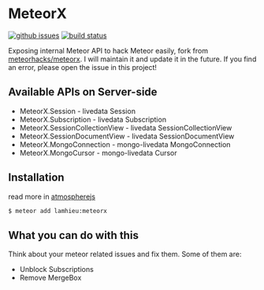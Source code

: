 # MeteorX

[![github issues][github-issues-image]][github-issues-url]
[![build status][travis-image]][github-project-url]

Exposing internal Meteor API to hack Meteor easily, fork from [meteorhacks/meteorx](https://github.com/meteorhacks/meteorx).
I will maintain it and update it in the future. If you find an error, please open the issue in this project!

## Available APIs on Server-side

- MeteorX.Session - livedata Session
- MeteorX.Subscription - livedata Subscription
- MeteorX.SessionCollectionView - livedata SessionCollectionView
- MeteorX.SessionDocumentView - livedata SessionDocumentView
- MeteorX.MongoConnection - mongo-livedata MongoConnection
- MeteorX.MongoCursor - mongo-livedata Cursor

## Installation

read more in [atmospherejs](https://atmospherejs.com/lamhieu/meteorx)

```bash
$ meteor add lamhieu:meteorx
```

## What you can do with this

Think about your meteor related issues and fix them. Some of them are:

- Unblock Subscriptions
- Remove MergeBox


[github-project-url]: https://github.com/lamhieu-vk/meteorx
[travis-image]: https://travis-ci.com/lamhieu-vk/meteorx.svg?branch=master
[github-issues-image]: https://img.shields.io/github/issues/lamhieu-vk/meteorx.svg
[github-issues-url]: https://github.com/lamhieu-vk/meteorx/issues
